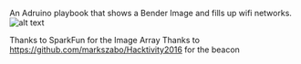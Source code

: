 An Adruino playbook that shows a Bender Image and fills up wifi networks. 
![alt text](http://twinfinite.net/wp-content/uploads/2016/03/Bender-futurama-3305909-1280-960.jpg)

Thanks to SparkFun for the Image Array 
Thanks to https://github.com/markszabo/Hacktivity2016 for the beacon
